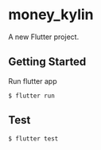 # money_kylin

A new Flutter project.

## Getting Started

Run flutter app

```
$ flutter run
```

## Test

```
$ flutter test
```
